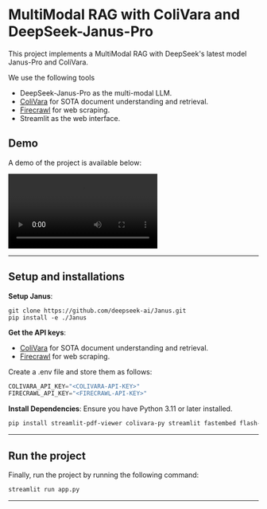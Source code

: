 # MultiModal RAG with ColiVara and DeepSeek-Janus-Pro

This project implements a MultiModal RAG with DeepSeek's latest model Janus-Pro and ColiVara.

We use the following tools
- DeepSeek-Janus-Pro as the multi-modal LLM.
- [ColiVara](https://colivara.com/) for SOTA document understanding and retrieval.
- [Firecrawl](https://www.firecrawl.dev/i/api) for web scraping.
- Streamlit as the web interface.

## Demo

A demo of the project is available below:

![demo](./video-demo.mp4)

---
## Setup and installations

**Setup Janus**:
```
git clone https://github.com/deepseek-ai/Janus.git
pip install -e ./Janus
```

**Get the API keys**:
- [ColiVara](https://colivara.com/) for SOTA document understanding and retrieval.
- [Firecrawl](https://www.firecrawl.dev/i/api) for web scraping.

Create a .env file and store them as follows:
```python
COLIVARA_API_KEY="<COLIVARA-API-KEY>"
FIRECRAWL_API_KEY="<FIRECRAWL-API-KEY>"
```


**Install Dependencies**:
   Ensure you have Python 3.11 or later installed.
   ```bash
   pip install streamlit-pdf-viewer colivara-py streamlit fastembed flash-attn transformers
   ```

---

## Run the project

Finally, run the project by running the following command:

```bash
streamlit run app.py
```


---

